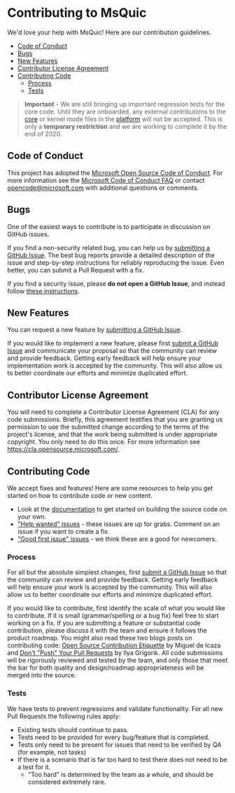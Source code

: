 # Contributing to MsQuic

We'd love your help with MsQuic! Here are our contribution guidelines.

- [Code of Conduct](#code-of-conduct)
- [Bugs](#bugs)
- [New Features](#new-features)
- [Contributor License Agreement](#contributor-license-agreement)
- [Contributing Code](#contributing-code)
  - [Process](#process)
  - [Tests](#tests)

> **Important** - We are still bringing up important regression tests for the core code. Until they are onboarded, any external contributions to the [core](../src/core) or kernel mode files in the [platform](../src/platform) will not be accepted. This is only a **temporary restriction** and we are working to complete it by the end of 2020.

## Code of Conduct

This project has adopted the [Microsoft Open Source Code of Conduct](https://opensource.microsoft.com/codeofconduct/). For more information see the [Microsoft Code of Conduct FAQ](https://opensource.microsoft.com/codeofconduct/faq/) or contact [opencode@microsoft.com](mailto:opencode@microsoft.com) with additional questions or comments.

## Bugs

One of the easiest ways to contribute is to participate in discussion on GitHub issues.

If you find a non-security related bug, you can help us by [submitting a GitHub Issue](https://github.com/microsoft/msquic/issues/new/choose). The best bug reports provide a detailed description of the issue and step-by-step instructions for reliably reproducing the issue. Even better, you can submit a Pull Request with a fix.

If you find a security issue, please **do not open a GitHub Issue**, and instead follow [these instructions](SECURITY.md).

## New Features

You can request a new feature by [submitting a GitHub Issue](https://github.com/microsoft/msquic/issues/new/choose).

If you would like to implement a new feature, please first [submit a GitHub Issue](https://github.com/microsoft/msquic/issues/new/choose) and communicate your proposal so that the community can review and provide feedback. Getting early feedback will help ensure your implementation work is accepted by the community. This will also allow us to better coordinate our efforts and minimize duplicated effort.

## Contributor License Agreement

You will need to complete a Contributor License Agreement (CLA) for any code submissions. Briefly, this agreement testifies that you are granting us permission to use the submitted change according to the terms of the project's license, and that the work being submitted is under appropriate copyright. You only need to do this once. For more information see https://cla.opensource.microsoft.com/.

## Contributing Code

We accept fixes and features! Here are some resources to help you get started on how to contribute code or new content.

* Look at the [documentation](../docs/) to get started on building the source code on your own.
* ["Help wanted" issues](https://github.com/microsoft/msquic/labels/help%20wanted) - these issues are up for grabs. Comment on an issue if you want to create a fix.
* ["Good first issue" issues](https://github.com/microsoft/msquic/labels/good%20first%20issue) - we think these are a good for newcomers.

### Process

For all but the absolute simplest changes, first [submit a GitHub Issue](https://github.com/microsoft/msquic/issues/new/choose) so that the community can review and provide feedback. Getting early feedback will help ensure your work is accepted by the community. This will also allow us to better coordinate our efforts and minimize duplicated effort.

If you would like to contribute, first identify the scale of what you would like to contribute. If it is small (grammar/spelling or a bug fix) feel free to start working on a fix. If you are submitting a feature or substantial code contribution, please discuss it with the team and ensure it follows the product roadmap. You might also read these two blogs posts on contributing code: [Open Source Contribution Etiquette](http://tirania.org/blog/archive/2010/Dec-31.html) by Miguel de Icaza and [Don't "Push" Your Pull Requests](https://www.igvita.com/2011/12/19/dont-push-your-pull-requests/) by Ilya Grigorik. All code submissions will be rigorously reviewed and tested by the team, and only those that meet the bar for both quality and design/roadmap appropriateness will be merged into the source.

### Tests

We have tests to prevent regressions and validate functionality. For all new Pull Requests the following rules apply:

- Existing tests should continue to pass.
- Tests need to be provided for every bug/feature that is completed.
- Tests only need to be present for issues that need to be verified by QA (for example, not tasks)
- If there is a scenario that is far too hard to test there does not need to be a test for it.
  - "Too hard" is determined by the team as a whole, and should be considered extremely rare.
